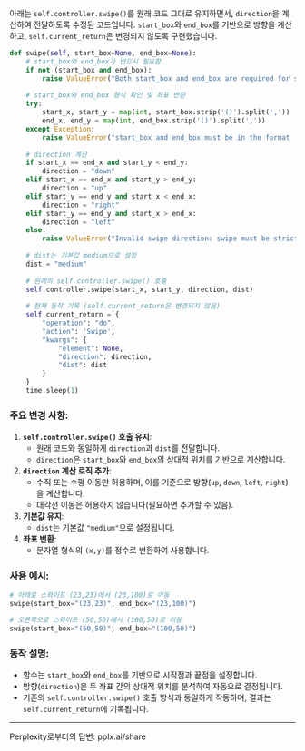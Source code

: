 아래는 `self.controller.swipe()`를 원래 코드 그대로 유지하면서, `direction`을 계산하여 전달하도록 수정된 코드입니다. `start_box`와 `end_box`를 기반으로 방향을 계산하고, `self.current_return`은 변경되지 않도록 구현했습니다.

```python
def swipe(self, start_box=None, end_box=None):
    # start_box와 end_box가 반드시 필요함
    if not (start_box and end_box):
        raise ValueError("Both start_box and end_box are required for swipe")
    
    # start_box와 end_box 형식 확인 및 좌표 변환
    try:
        start_x, start_y = map(int, start_box.strip('()').split(','))
        end_x, end_y = map(int, end_box.strip('()').split(','))
    except Exception:
        raise ValueError("start_box and end_box must be in the format '(x,y)' with integer values")
    
    # direction 계산
    if start_x == end_x and start_y < end_y:
        direction = "down"
    elif start_x == end_x and start_y > end_y:
        direction = "up"
    elif start_y == end_y and start_x < end_x:
        direction = "right"
    elif start_y == end_y and start_x > end_x:
        direction = "left"
    else:
        raise ValueError("Invalid swipe direction: swipe must be strictly horizontal or vertical")
    
    # dist는 기본값 medium으로 설정
    dist = "medium"
    
    # 원래의 self.controller.swipe() 호출
    self.controller.swipe(start_x, start_y, direction, dist)
    
    # 현재 동작 기록 (self.current_return은 변경되지 않음)
    self.current_return = {
        "operation": "do",
        "action": 'Swipe',
        "kwargs": {
            "element": None,
            "direction": direction,
            "dist": dist
        }
    }
    time.sleep(1)

```

### 주요 변경 사항:
1. **`self.controller.swipe()` 호출 유지**:
   - 원래 코드와 동일하게 `direction`과 `dist`를 전달합니다.
   - `direction`은 `start_box`와 `end_box`의 상대적 위치를 기반으로 계산합니다.
2. **`direction` 계산 로직 추가**:
   - 수직 또는 수평 이동만 허용하며, 이를 기준으로 방향(`up`, `down`, `left`, `right`)을 계산합니다.
   - 대각선 이동은 허용하지 않습니다(필요하면 추가할 수 있음).
3. **기본값 유지**:
   - `dist`는 기본값 `"medium"`으로 설정됩니다.
4. **좌표 변환**:
   - 문자열 형식의 `(x,y)`를 정수로 변환하여 사용합니다.

### 사용 예시:
```python
# 아래로 스와이프 (23,23)에서 (23,100)로 이동
swipe(start_box="(23,23)", end_box="(23,100)")

# 오른쪽으로 스와이프 (50,50)에서 (100,50)로 이동
swipe(start_box="(50,50)", end_box="(100,50)")
```

### 동작 설명:
- 함수는 `start_box`와 `end_box`를 기반으로 시작점과 끝점을 설정합니다.
- 방향(`direction`)은 두 좌표 간의 상대적 위치를 분석하여 자동으로 결정됩니다.
- 기존의 `self.controller.swipe()` 호출 방식과 동일하게 작동하며, 결과는 `self.current_return`에 기록됩니다.

---
Perplexity로부터의 답변: pplx.ai/share
